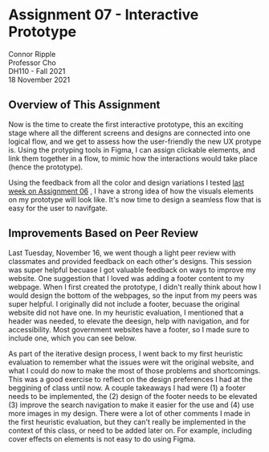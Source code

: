 # Assignment 07 - Interactive Prototype 

Connor Ripple <br>
Professor Cho <br>
DH110 - Fall 2021 <br>
18 November 2021 <br>

## Overview of This Assignment

Now is the time to create the first interactive prototype, this an exciting stage where all the different screens and designs are connected into one logical flow, and we get to assess how the user-friendly the new UX protype is. Using the protyping tools in Figma, I can assign clickable elements, and link them together in a flow, to mimic how the interactions would take place (hence the prototype). 

Using the feedback from all the color and design variations I tested [last week on Assignment 06](https://github.com/cjripple/DH110-SEM1F/blob/main/assignment06/README.md) , I have a strong idea of how the visuals elements on my prototype will look like. It's now time to design a seamless flow that is easy for the user to navifgate. 

## Improvements Based on Peer Review

Last Tuesday, November 16, we went though a light peer review with classmates and provided feedback on each other's designs. This session was super helpful becuase I got valuable feedback on ways to improve my website. One suggestion that I loved was adding a footer content to my webpage. When I first created the prototype, I didn't really think about how I would design the bottom of the webpages, so the input from my peers was super helpful. I originally did not include a footer, becuase the original website did not have one. In my heuristic evaluation, I mentioned that a header was needed, to elevate the deesign, help with navigation, and for accessibility. Most government websites have a footer, so I made sure to include one, which you can see below. 

As part of the iterative design process, I went back to my first heuristic evaluation to remember what the issues were wit the original website, and what I could do now to make the most of those problems and shortcomings. This was a good exercise to reflect on the design preferences I had at the beggining of class until now. A couple takeaways I had were (1) a footer needs to be implemented, the (2) design of the footer needs to be elevated (3) improve the search navigation to make it easier for the use and (4) use more images in my design. There were a lot of other comments I made in the first heuristic evaluation, but they can't really be implemented in the context of this class, or need to be added later on. For example, including cover effects on elements is not easy to do using Figma. 


